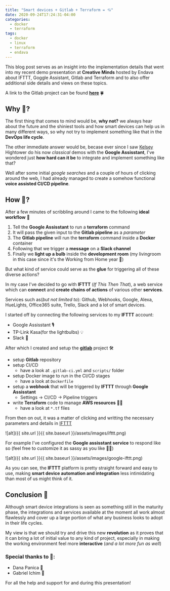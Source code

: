 ```yaml
---
title: "Smart devices + Gitlab + Terraform = 💘"
date: 2020-09-24T17:24:31-04:00
categories:
  - docker
  - terraform
tags:
  - docker
  - linux
  - terraform
  - endava
---
```


This blog post serves as an insight into the implementation details that went into my recent demo presentation at **Creative Minds** hosted by Endava about IFTTT, Goggle Assistant, Gitlab and Terraform and to also offer additional side details and views on these topics.

A link to the Gitlab project can be found **[here][gitlab]** 🍀


## Why 🤔?


The first thing that comes to mind would be, **why not?** we always hear about the future and the shiniest tools and how smart devices can help us in many different ways, so why not try to implement something like that in the **DevOps life cycle**.

The other immediate answer would be, becase ever since I saw [Kelsey][Kelsey] Hightower do his now *classical* demos with the **Google Assisstant**, I've wondered just **how hard can it be** to integrate and implement something like that?

Well after some initial *google searches* and a couple of hours of clicking around the web, I had already managed to create a somehow functional **voice assisted CI/CD pipeline**.


## How 📝?

After a few minutes of scribbling around I came to the following **ideal workflow** 🔎

  1. Tell the **Google Assisstant** to run a **terraform** command
  2. It will pass the given input to the **Gitlab pipeline** as a *parameter*
  3. The **Gitlab pipeline** will run the **terraform** command inside a **Docker** container
  4. Following that we trigger a **message** on a **Slack channel**
  5. Finally we **light up a bulb** inside the **development room** (my livingroom in this case since it's the Working from Home year 🏡)


But what kind of service could serve as the **glue** for triggering all of these diverse actions?

In my case I've decided to go with **IFTTT** (*If This Then That*), a web service which can **connect** and **create chains of actions** of various other **services**.

Services such as(*but not limited to*): Github, Webhooks, Google, Alexa, HueLights, Office365 suite, Trello, Slack and a lot of smart devices.

I started off by connecting the following services to my **IFTTT** account:
  
  * Google Assisstant 🎙
  * TP-Link Kasa(for the lightbulbs) 💡
  * Slack 📓


After which I created and setup the **[gitlab][gitlab]** project 🛠

  * setup **Gitlab** repository
  * setup CI/CD
    * have a look at `.gitlab-ci.yml` and `scripts/` folder
  * setup Docker image to run in the CI/CD stages
    * have a look at `Dockerfile`
  * setup a **webhook** that will be triggered by **IFTTT** through **Google Assisstant**
    * Settings -> CI/CD -> Pipeline triggers
  * write **Terraform** code to manage **AWS resources** 👨‍💻
    * have a look at `*.tf` files


From then on out, it was a matter of clicking and writting the necessary parameters and details in [IFTTT][IFTTT]

![alt]({{ site.url }}{{ site.baseurl }}/assets/images/ifttt.png)


For example I've configured the **Google assisstant service** to respond like so (feel free to customize it as sassy as you like 💁‍♀️)

![alt]({{ site.url }}{{ site.baseurl }}/assets/images/google-ifttt.png)


As you can see, the **IFTTT** platform is pretty straight forward and easy to use, making **smart device automation and integration** less intimidating than most of us might think of it.


## Conclusion 🙌

Although smart device integrations is seen as something still in the maturity phase, the integrations and services available at the moment all work almost flawlessly and cover up a large portion of what any business looks to adopt in their life cycles.

My view is that we should try and drive this new **revolution** as it proves that it can bring a lot of initial value to any kind of project, especially in making the working environment feel more **interactive** (*and a lot more fun as well*)


### Special thanks to 🙏: 

  * Dana Panica 💃
  * Gabriel Ichim 🤵

For all the help and support for and during this presentation!


[Kelsey]: https://twitter.com/kelseyhightower
[gitlab]: https://gitlab.com/devops146/terraform-smart-demo
[IFTTT]: https://ifttt.com/create/
